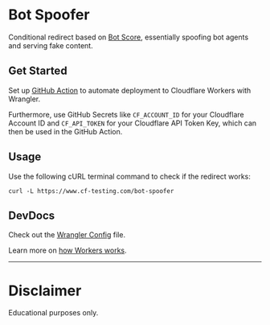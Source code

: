 # Bot Spoofer

Conditional redirect based on [Bot Score](https://developers.cloudflare.com/bots/concepts/bot-score), essentially spoofing bot agents and serving fake content.

## Get Started

Set up [GitHub Action](https://github.com/marketplace/actions/deploy-to-cloudflare-workers-with-wrangler) to automate deployment to Cloudflare Workers with Wrangler.

Furthermore, use GitHub Secrets like `CF_ACCOUNT_ID` for your Cloudflare Account ID and `CF_API_TOKEN` for your Cloudflare API Token Key, which can then be used in the GitHub Action.

## Usage

Use the following cURL terminal command to check if the redirect works:

`curl -L https://www.cf-testing.com/bot-spoofer`

## DevDocs

Check out the [Wrangler Config](https://developers.cloudflare.com/workers/wrangler/configuration/) file.

Learn more on [how Workers works](https://developers.cloudflare.com/workers/learning/how-workers-works/).

* * * * *

# Disclaimer

Educational purposes only.
